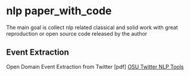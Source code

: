 # nlp paper_with_code
The main goal is collect nlp related classical and solid work with great reproduction or open source code released by the author

## Event Extraction
Open Domain Event Extraction from Twitter  [pdf]
[OSU Twitter NLP Tools](https://github.com/aritter/twitter_nlp)